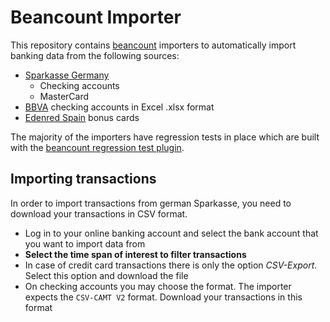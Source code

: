# Beancount Importer

This repository contains [beancount](https://beancount.github.io/docs/) importers to automatically import banking data from the following sources:

* [Sparkasse Germany](https://www.sparkasse.de/)
    * Checking accounts
    * MasterCard
* [BBVA](https://www.bbva.es/) checking accounts in Excel .xlsx format 
* [Edenred Spain](https://www.edenred.es/) bonus cards

The majority of the importers have regression tests in place which are built with the [beancount regression test plugin](https://beancount.github.io/docs/importing_external_data.html#regression-testing-your-importers).

## Importing transactions

In order to import transactions from german Sparkasse, you need to download your transactions in CSV format.

* Log in to your online banking account and select the bank account that you want to import data from
* **Select the time span of interest to filter transactions**
* In case of credit card transactions there is only the option *CSV-Export*. Select this option and download the file
* On checking accounts you may choose the format. The importer expects the ``CSV-CAMT V2`` format. Download your transactions in this format
